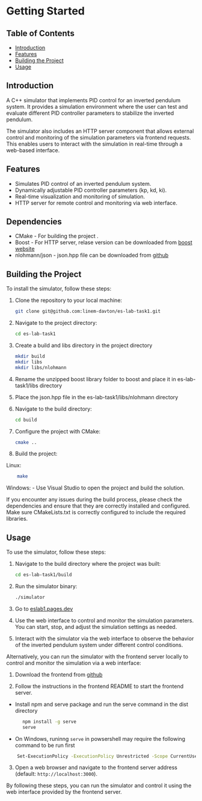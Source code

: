 
# Getting Started

## Table of Contents

- [Introduction](#introduction)
- [Features](#features)
- [Building the Project](#building-the-project)
- [Usage](#usage)

## Introduction

A C++ simulator that implements PID control for an inverted pendulum system.
It provides a simulation environment where the user can test and evaluate
different PID controller parameters to stabilize the inverted pendulum.

The simulator also includes an HTTP server component that allows
external control and monitoring of the simulation parameters via frontend requests.
This enables users to interact with the simulation
in real-time through a web-based interface.

## Features

- Simulates PID control of an inverted pendulum system.
- Dynamically adjustable PID controller parameters (kp, kd, ki).
- Real-time visualization and monitoring of simulation.
- HTTP server for remote control and monitoring via web interface.

## Dependencies

- CMake - For building the project .
- Boost - For HTTP server, relase version can be downloaded from [boost website](https://www.boost.org/users/download/)
- nlohmann/json - json.hpp file  can be downloaded from [github](https://github.com/nlohmann/json/releases/tag/v3.11.3)

## Building the Project

To install the simulator, follow these steps:

1. Clone the repository to your local machine:

    ```bash
    git clone git@github.com:linem-davton/es-lab-task1.git
    ```

2. Navigate to the project directory:

    ```bash
    cd es-lab-task1
    ```

3. Create a build and libs directory in the project directory

    ```bash
    mkdir build
    mkdir libs
    mkdir libs/nlohmann
    ```

4. Rename the unzipped boost library folder to boost
  and place it in es-lab-task1/libs directory
5. Place the json.hpp file in the es-lab-task1/libs/nlohmann directory

6. Navigate to the build directory:

    ```bash
    cd build
    ```

7. Configure the project with CMake:

    ```bash
    cmake ..
    ```

8. Build the project:

Linux:

```bash
    make
```

Windows:
    - Use Visual Studio to open the project and build the solution.

If you encounter any issues during the build process,
please check the dependencies and ensure that they are correctly installed and configured.
Make sure CMakeLists.txt is correctly configured to include the required libraries.

## Usage

To use the simulator, follow these steps:

1. Navigate to the build directory where the project was built:

    ```bash
    cd es-lab-task1/build
    ```

2. Run the simulator binary:

    ```bash
    ./simulator
    ```

3. Go to [eslab1.pages.dev](https://eslab1.pages.dev)

4. Use the web interface to control and monitor the simulation parameters.
  You can start, stop, and adjust the simulation settings as needed.

5. Interact with the simulator via the web interface
  to observe the behavior of the inverted pendulum system
  under different control conditions.

Alternatively, you can run the simulator with the frontend server locally
to control and monitor the simulation via a web interface:

1. Download the frontend  from [github](https://github.com/linem-davton/inverted_pendulum_frontend/releases)

2. Follow the instructions in the frontend README to start the frontend server.

- Install npm and serve package and run the serve command in the dist directory

```BASH
      npm install -g serve
      serve
```

- On Windows, runinng `serve` in powsershell may require
  the following command to be run first

```BASH
    Set-ExecutionPolicy -ExecutionPolicy Unrestricted -Scope CurrentUser
```

3. Open a web browser and navigate to the frontend server address (default: `http://localhost:3000`).

By following these steps, you can run the simulator and control it
using the web interface provided by the frontend server.
